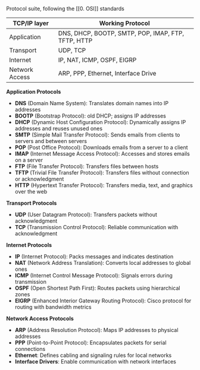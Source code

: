 Protocol suite, following the [[0. OSI]] standards

| TCP/IP layer   | Working Protocol                                   |
| -------------- | -------------------------------------------------- |
| Application    | DNS, DHCP, BOOTP, SMTP, POP, IMAP, FTP, TFTP, HTTP |
| Transport      | UDP, TCP                                           |
| Internet       | IP, NAT, ICMP, OSPF, EIGRP                         |
| Network Access | ARP, PPP, Ethernet, Interface Drive                |

**Application Protocols**

- **DNS** (Domain Name System): Translates domain names into IP addresses
- **BOOTP** (Bootstrap Protocol): old DHCP; assigns IP addresses
- **DHCP** (Dynamic Host Configuration Protocol): Dynamically assigns IP addresses and reuses unused ones
- **SMTP** (Simple Mail Transfer Protocol): Sends emails from clients to servers and between servers
- **POP** (Post Office Protocol): Downloads emails from a server to a client
- **IMAP** (Internet Message Access Protocol): Accesses and stores emails on a server
- **FTP** (File Transfer Protocol): Transfers files between hosts
- **TFTP** (Trivial File Transfer Protocol): Transfers files without connection or acknowledgment
- **HTTP** (Hypertext Transfer Protocol): Transfers media, text, and graphics over the web

**Transport Protocols**

- **UDP** (User Datagram Protocol): Transfers packets without acknowledgment
- **TCP** (Transmission Control Protocol): Reliable communication with acknowledgment

**Internet Protocols**

- **IP** (Internet Protocol): Packs messages and indicates destination
- **NAT** (Network Address Translation): Converts local addresses to global ones
- **ICMP** (Internet Control Message Protocol): Signals errors during transmission
- **OSPF** (Open Shortest Path First): Routes packets using hierarchical zones
- **EIGRP** (Enhanced Interior Gateway Routing Protocol): Cisco protocol for routing with bandwidth metrics

**Network Access Protocols**

- **ARP** (Address Resolution Protocol): Maps IP addresses to physical addresses
- **PPP** (Point-to-Point Protocol): Encapsulates packets for serial connections
- **Ethernet**: Defines cabling and signaling rules for local networks
- **Interface Drivers**: Enable communication with network interfaces